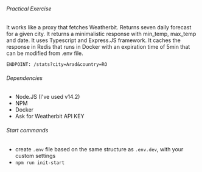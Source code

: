 ###### Practical Exercise
It works like a proxy that fetches Weatherbit. Returns seven daily forecast for a given city. 
It returns a minimalistic response with min_temp, max_temp and date.
It uses Typescript and Express.JS framework.
It caches the response in Redis that runs in Docker with an expiration time of 5min that can be modified from .env file.

`ENDPOINT: /stats?city=Arad&country=RO`

###### Dependencies
- Node.JS (I've used v14.2)
- NPM
- Docker
- Ask for Weatherbit API KEY

###### Start commands
- create `.env` file based on the same structure as `.env.dev`, with your custom settings
- `npm run init-start`
